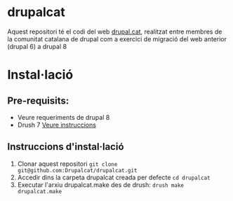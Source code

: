 drupalcat
=========

Aquest repositori té el codi del web [drupal.cat](http://drupal.cat), realitzat entre membres de la comunitat catalana de drupal com a exercici de migració del web anterior (drupal 6) a drupal 8


# Instal·lació

## Pre-requisits:

* Veure requeriments de drupal 8
* Drush 7 [Veure instruccions](https://github.com/drush-ops/drush#installupdate---composer)

## Instruccions d'instal·lació

1. Clonar aquest repositori `git clone git@github.com:Drupalcat/drupalcat.git`
2. Accedir dins la carpeta drupalcat creada per defecte `cd drupalcat`
3. Executar l'arxiu drupalcat.make des de drush: `drush make drupalcat.make`
